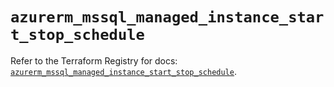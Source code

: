 # `azurerm_mssql_managed_instance_start_stop_schedule`

Refer to the Terraform Registry for docs: [`azurerm_mssql_managed_instance_start_stop_schedule`](https://registry.terraform.io/providers/hashicorp/azurerm/4.44.0/docs/resources/mssql_managed_instance_start_stop_schedule).

